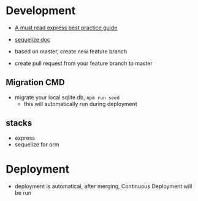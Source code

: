 # Development
- [A must read express best practice guide](https://itnext.io/production-ready-node-js-rest-apis-setup-using-typescript-postgresql-and-redis-a9525871407)
- [sequelize doc](https://sequelize.org/v5/)

- based on master, create new feature branch
- create pull request from your feature branch to master

## Migration CMD
- migrate your local sqlite db, `npm run seed`
  - this will automatically run during deployment


## stacks
- express
- sequelize for orm


# Deployment
- deployment is automatical, after merging, Continuous Deployment will be run



